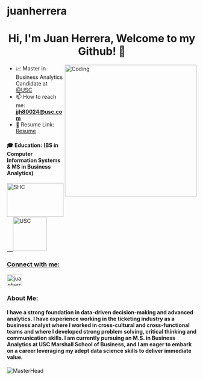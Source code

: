 # juanherrera

<h1 align="center">Hi, I'm Juan Herrera, Welcome to my Github! 🧪</h1>
<!-- <h3 align="center">Data-Driven Data Scientist Committed to Tackling Real-World Challenges</h3> -->
<img align="right" alt="Coding" width="350" src="https://hackernoon.com/images/f2px36fy.gif">



- 📈 Master in Business Analytics Candidate at [@USC](https://www.usc.edu/)
- 📫 How to reach me: **jjh80024@usc.com**
-  📄 Resume Link: [Resume](https://docs.google.com/document/d/17VMCtnkGnpySUATBK31Q35SpkzwNp5Bq_MD8KNLySss/edit?usp=sharing) 
<!-- ⚡ Fun fact: **Pro ** -->


<h4 align="left">🎓 Education: (BS in Computer Information Systems & MS in Business Analytics)</h4>
<a href="https://www.shc.edu/" target="_blank" rel="noreferrer"><img src="https://upload.wikimedia.org/wikipedia/commons/d/d4/SHC_logo-stack-2627c%2Bk-1.png" alt="SHC" width="150" height="90"/>
&nbsp;&nbsp;&nbsp;
<a href="https://usc.edu/" target="_blank" rel="noreferrer"><img src="https://upload.wikimedia.org/wikipedia/commons/9/94/USC_Trojans_logo.svg" alt="USC" width="90" height="90"/>



<h3 align="left">Connect with me:</h3>
<p align="left">
<a href="https://www.linkedin.com/in/juanherreras/" target="blank"><img align="center" src="https://raw.githubusercontent.com/rahuldkjain/github-profile-readme-generator/master/src/images/icons/Social/linked-in-alt.svg" alt="juanherrera" height="30" width="40" /></a>
</p>

<h3 align="left">About Me:</h3>
<h4 align="left">I have a strong foundation in data-driven decision-making and advanced analytics. I have experience working in the ticketing industry as a business analyst where I worked in cross-cultural and cross-functional teams and where I developed strong problem solving, critical thinking and communication skills. I am currently pursuing an M.S. in Business Analytics at USC Marshall School of Business, and I am eager to embark on a career leveraging my adept data science skills to deliver immediate value.</h4>
  
![MasterHead](https://i.pinimg.com/originals/fc/71/63/fc71635c7f1b09ed30413f59bb749582.gif)
